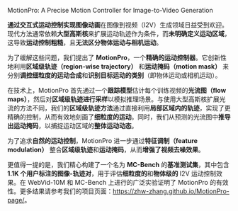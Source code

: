 MotionPro: A Precise Motion Controller for Image-to-Video Generation

**通过交互式运动控制实现图像动画**在图像到视频（I2V）生成领域日益受到欢迎。现代方法通常依赖**大型高斯核**来扩展运动轨迹作为条件，而**未明确定义运动区域**，这导致**运动控制粗糙**，且**无法区分物体运动与相机运动**。   

为了缓解这些问题，我们提出了 **MotionPro**，一个**精确的运动控制器**。它创新性地利用**区域级轨迹（region-wise trajectory）** 和**运动掩码（motion mask）** 来分别**调控细粒度的运动合成**和**识别目标运动的类别**（即物体运动或相机运动）。   

在技术上，MotionPro 首先通过一个**跟踪模型**估计每个训练视频的**光流图（flow maps）**，然后对**区域级轨迹进行采样**以模拟推理场景。与使用大型高斯核扩展光流的方法不同，我们的**区域级轨迹方法**通过直接利用**局部区域内的轨迹**，实现了更精确的控制，从而有效地刻画了**细粒度的运动**。同时，我们从预测的光流图中**推导出运动掩码**，以捕捉运动区域的**整体运动动态**。   

为了追求**自然的运动控制**，MotionPro 进一步通过**特征调制（feature modulation）** 整合**区域级轨迹**和**运动掩码**，从而**增强了视频去噪效果**。   

更值得一提的是，我们精心构建了一个名为 **MC-Bench** 的**基准测试集**，其中包含 **1.1K 个用户标注的图像-轨迹对**，用于评估**细粒度的**和**物体级的** I2V 运动控制效果。在 WebVid-10M 和 MC-Bench 上进行的广泛实验证明了 MotionPro 的有效性。更多结果请参考我们的项目页面：<https://zhw-zhang.github.io/MotionPro-page/>。   